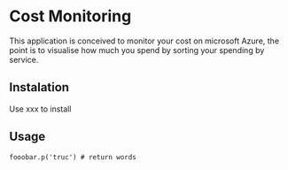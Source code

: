 # Cost Monitoring

This application is conceived to monitor your cost on microsoft Azure, the point is to visualise how much you spend by sorting your spending by service. 

## Instalation

Use xxx to install 

## Usage

```import xxxx
fooobar.p('truc') # return words
```
